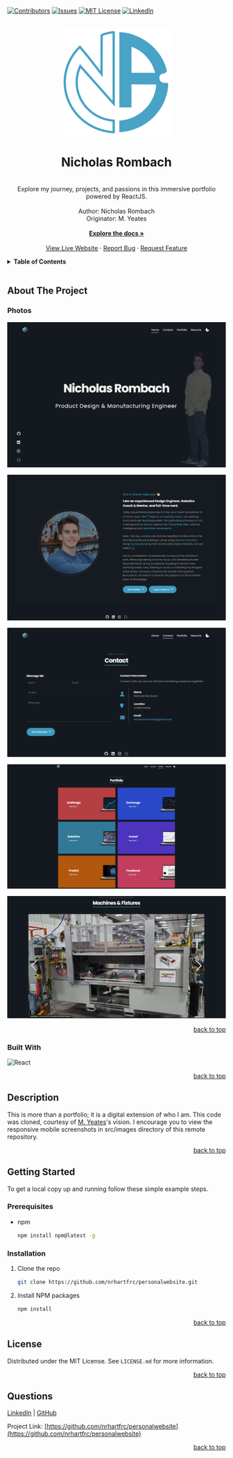 <a name="readme-top"></a>

  <!-- PROJECT SHIELDS -->

<!-- [![Forks][forks-shield]][forks-url]
[![Stargazers][stars-shield]][stars-url] -->
[![Contributors][contributors-shield]][contributors-url]
[![Issues][issues-shield]][issues-url]
[![MIT License][license-shield]][license-url]
[![LinkedIn][linkedin-shield]][linkedin-url]

  <!-- PROJECT LOGO -->

  <br />
  <div align="center">
    <a href="https://github.com/nrhartfrc/personalwebsite">
      <img src="src/images/nrlogomod.svg" alt="Logo" width="250" height="250">
    </a>
    <h1 align="center">Nicholas Rombach</h1>
    <p align="center">
    <br/>
    Explore my journey, projects, and passions in this immersive portfolio powered by ReactJS.<br/>
      <br/>
      Author: Nicholas Rombach<br>
      Originator: M. Yeates
      <br/>
      <br/>
      <a href="https://github.com/nrhartfrc/personalwebsite"><strong>Explore the docs »</strong></a>
      <br/>
      <br/>
      <a href="https://nrhartfrc.github.io/personalwebsite">View Live Website</a>
      ·
      <a href="https://github.com/nrhartfrc/personalwebsite/issues">Report Bug</a>
      ·
      <a href="https://github.com/nrhartfrc/personalwebsite/issues">Request Feature</a>
    </p>
  </div>
  
  <!-- TABLE OF CONTENTS -->

  <details>
    <summary><b>Table of Contents</b></summary>
    <ol>
      <li>
        <a href="#about-the-project">About The Project</a>
        <ul>
          <li><a href="#photos">Photos</a></li>
          <li><a href="#built-with">Built With</a></li>
          <li><a href="#description">Description</a></li>
        </ul>
      </li>
      <li>
          <a href="#getting-started">Getting Started</a>
        <ul>
          <li><a href="#prerequisites">Prerequisites</a></li>
          <li><a href="#installation">Installation</a></li>
        </ul>
      </li>
      <li><a href="#license">License</a></li>
      <li><a href="#questions">Questions</a></li>
    </ol>
  </details><br>
  
  <!-- ABOUT THE PROJECT -->
  
  ## About The Project
  
  ### Photos
  
[![My React Portfolio Screen Shot][product-screenshot1]](https://nrhartfrc.github.io/personalwebsite)

[![My React Portfolio Screen Shot][product-screenshot2]](https://nrhartfrc.github.io/personalwebsite)

[![My React Portfolio Screen Shot][product-screenshot3]](https://nrhartfrc.github.io/personalwebsite)

[![My React Portfolio Screen Shot][product-screenshot4]](https://nrhartfrc.github.io/personalwebsite)

[![My React Portfolio Screen Shot][product-screenshot5]](https://nrhartfrc.github.io/personalwebsite)

<!-- [![My React Portfolio Mobile Screen Shot][responsive-screenshot1]](https://nrhartfrc.github.io/personalwebsite)

[![My React Portfolio Mobile Screen Shot][responsive-screenshot2]](https://nrhartfrc.github.io/personalwebsite)

[![My React Portfolio Mobile Screen Shot][responsive-screenshot3]](https://nrhartfrc.github.io/personalwebsite)

[![My React Portfolio Mobile Screen Shot][responsive-screenshot4]](https://nrhartfrc.github.io/personalwebsite)

[![My React Portfolio Mobile Screen Shot][responsive-screenshot5]](https://nrhartfrc.github.io/personalwebsite)

[![My React Portfolio Mobile Screen Shot][responsive-screenshot6]](https://nrhartfrc.github.io/personalwebsite) -->

  <p align="right"><a href="#readme-top">back to top</a></p>
  
  ### Built With
  
  ![React](https://img.shields.io/badge/React-20232A?style=for-the-badge&logo=React&logoColor=61DAFB)

  <p align="right"><a href="#readme-top">back to top</a></p>
  
## Description
  
This is more than a portfolio; it is a digital extension of who I am. This code was cloned, courtesy of <a href="https://github.com/mdyeates">M. Yeates</a>'s vision. I encourage you to view the responsive mobile screenshots in src/images directory of this remote repository.

  <p align="right"><a href="#readme-top">back to top</a></p>

<!-- GETTING STARTED -->

## Getting Started

To get a local copy up and running follow these simple example steps.

### Prerequisites

- npm
  ```sh
  npm install npm@latest -g
  ```

### Installation

1. Clone the repo
   ```sh
   git clone https://github.com/nrhartfrc/personalwebsite.git
   ```
2. Install NPM packages
   ```sh
   npm install
   ```

  <p align="right"><a href="#readme-top">back to top</a></p>
  
 
  <!-- LICENSE -->

## License

Distributed under the MIT License. See `LICENSE.md` for more information.

  <p align="right"><a href="#readme-top">back to top</a></p>
  
  
<!-- QUESTIONS -->
  
## Questions

<a href="https://www.linkedin.com/in/nicholasrombach/">LinkedIn</a> | <a href="https://github.com/nrhartfrc/">GitHub</a>

Project Link: [https://github.com/nrhartfrc/personalwebsite](https://github.com/nrhartfrc/personalwebsite)

  <p align="right"><a href="#readme-top">back to top</a></p>
  
  <!-- MARKDOWN LINKS & IMAGES -->


<!-- [forks-shield]: https://img.shields.io/github/forks/mdyeates/my-portfolio.svg?style=for-the-badge -->
<!-- [forks-url]: https://github.com/mdyeates/my-portfolio/network/members -->
<!-- [stars-shield]: https://img.shields.io/github/stars/mdyeates/my-portfolio.svg?style=for-the-badge -->
<!-- [stars-url]: https://github.com/mdyeates/my-portfolio/stargazers -->

[contributors-shield]: https://img.shields.io/badge/CONTRIBUTORS-2-red
[contributors-url]: https://github.com/nrhartfrc/personalwebsite/graphs/contributors
[license-shield]: https://img.shields.io/badge/LICENSE-CC_BY-blue
[license-url]: https://creativecommons.org/licenses/by/4.0/
[issues-shield]: https://img.shields.io/badge/ISSUES-REPORT-green
[issues-url]: https://github.com/nrhartfrc/personalwebsite/issues
[linkedin-shield]: https://img.shields.io/badge/-LinkedIn-black.svg?logo=linkedin&colorB=555
[linkedin-url]: https://linkedin.com/in/nicholasrombach

  <!-- UPDATE PLACEHOLDER IMAGES HERE -->

[product-screenshot1]: src/images/1.png
[product-screenshot2]: src/images/2.png
[product-screenshot3]: src/images/3.png
[product-screenshot4]: src/images/4.png
[product-screenshot5]: src/images/5.png
[responsive-screenshot1]: src/images/mobile1.png
[responsive-screenshot2]: src/images/mobile2.png
[responsive-screenshot3]: src/images/mobile3.png
[responsive-screenshot4]: src/images/mobile4.png
[responsive-screenshot5]: src/images/mobile5.png
[responsive-screenshot6]: src/images/mobile6.png
